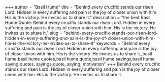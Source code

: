 +++
author = "Basil Hume"
title = "Behind every crucifix stands our risen Lord. Hidden in every suffering and pain is the joy of closer union with him. His is the victory. He invites us to share it."
description = "the best Basil Hume Quote: Behind every crucifix stands our risen Lord. Hidden in every suffering and pain is the joy of closer union with him. His is the victory. He invites us to share it."
slug = "behind-every-crucifix-stands-our-risen-lord-hidden-in-every-suffering-and-pain-is-the-joy-of-closer-union-with-him-his-is-the-victory-he-invites-us-to-share-it"
keywords = "Behind every crucifix stands our risen Lord. Hidden in every suffering and pain is the joy of closer union with him. His is the victory. He invites us to share it.,basil hume,basil hume quotes,basil hume quote,basil hume sayings,basil hume saying,quotes, sayings,quote, saying, motivation"
+++
Behind every crucifix stands our risen Lord. Hidden in every suffering and pain is the joy of closer union with him. His is the victory. He invites us to share it.
